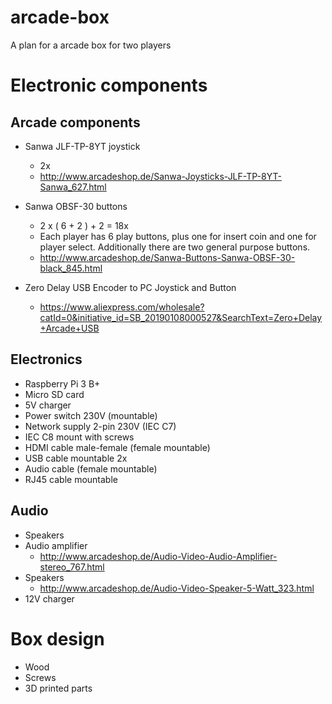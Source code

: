 # arcade-box
A plan for a arcade box for two players


# Electronic components
## Arcade components
- Sanwa JLF-TP-8YT joystick
  - 2x
  - http://www.arcadeshop.de/Sanwa-Joysticks-JLF-TP-8YT-Sanwa_627.html
- Sanwa OBSF-30 buttons 
  - 2 x ( 6 + 2 ) + 2 = 18x
  - Each player has 6 play buttons, plus one for insert coin and one for player select. Additionally there are two general purpose buttons.
  - http://www.arcadeshop.de/Sanwa-Buttons-Sanwa-OBSF-30-black_845.html

- Zero Delay USB Encoder to PC Joystick and Button
  - https://www.aliexpress.com/wholesale?catId=0&initiative_id=SB_20190108000527&SearchText=Zero+Delay+Arcade+USB

## Electronics
- Raspberry Pi 3 B+
- Micro SD card
- 5V charger
- Power switch 230V (mountable)
- Network supply 2-pin 230V (IEC C7)
- IEC C8 mount with screws
- HDMI cable male-female (female mountable)
- USB cable mountable 2x
- Audio cable (female mountable)
- RJ45 cable mountable

## Audio
- Speakers
- Audio amplifier
  - http://www.arcadeshop.de/Audio-Video-Audio-Amplifier-stereo_767.html
- Speakers
  - http://www.arcadeshop.de/Audio-Video-Speaker-5-Watt_323.html
- 12V charger

# Box design
- Wood
- Screws
- 3D printed parts
